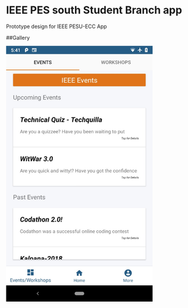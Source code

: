 # IEEE PES south Student Branch app
Prototype design for IEEE PESU-ECC App

##Gallery

<img src="./screenshot.jpg" width="400" height="700">
